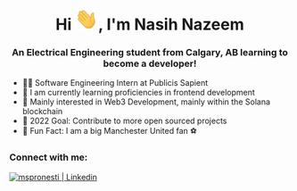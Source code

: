 <h1 align="center">Hi <img src="https://raw.githubusercontent.com/ABSphreak/ABSphreak/master/gifs/Hi.gif" height="40px">, I'm Nasih Nazeem </h1>

<h3 align="center">An Electrical Engineering student from Calgary, AB learning to become a developer! </h3>

- 🧑‍💼 Software Engineering Intern at Publicis Sapient
- 🌱 I am currently learning proficiencies in frontend development
- 🎥 Mainly interested in Web3 Development, mainly within the Solana blockchain
- 🎯 2022 Goal: Contribute to more open sourced projects
- 🎉 Fun Fact: I am a big Manchester United fan ⚽

### Connect with me:
[<img height="35" width="35" src="https://raw.githubusercontent.com/mspronesti/mspronesti/master/icons/linkedin.svg" alt="mspronesti | Linkedin" />][linkedin] &nbsp;



<br />
<br />

[linkedin]: https://www.linkedin.com/in/nasihnazeem/

